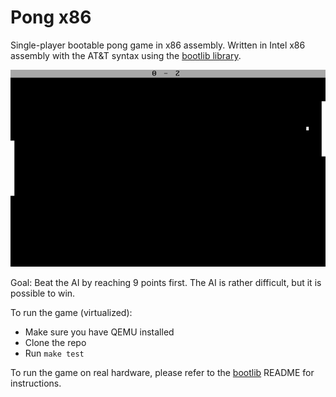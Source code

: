 # Pong x86
Single-player bootable pong game in x86 assembly.
Written in Intel x86 assembly with the AT&T syntax using the [bootlib library](https://github.com/m-ou-se/bootlib.git).

![](example.png)

Goal:
Beat the AI by reaching 9 points first.
The AI is rather difficult, but it is possible to win.

To run the game (virtualized):
- Make sure you have QEMU installed
- Clone the repo
- Run `make test`

To run the game on real hardware, please refer to the [bootlib](https://github.com/m-ou-se/bootlib) README for instructions.

